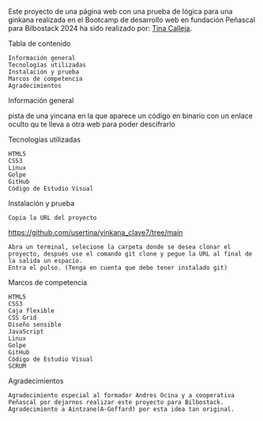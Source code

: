 Este proyecto de una página web con una prueba de lógica para una ginkana realizada en el Bootcamp de desarrollo web en fundación Peñascal para Bilbostack 2024 ha sido realizado por: [Tina Calleja](https://github.com/usertina). 

Tabla de contenido

    Información general
    Tecnologías utilizadas
    Instalación y prueba
    Marcos de competencia
    Agradecimientos

Información general

pista de una yincana en la que aparece un código en binario con un enlace oculto qu te lleva a otra web para poder descifrarlo

Tecnologías utilizadas

    HTML5
    CSS3
    Linux
    Golpe
    GitHub
    Código de Estudio Visual

Instalación y prueba

    Copia la URL del proyecto

https://github.com/usertina/yinkana_clave7/tree/main

    Abra un terminal, selecione la carpeta donde se desea clonar el proyecto, después use el comando git clone y pegue la URL al final de la salida un espacio.
    Entra el pulso. (Tenga en cuenta que debe tener instalado git)


Marcos de competencia

    HTML5
    CSS3
    Caja flexible
    CSS Grid
    Diseño sensible
    JavaScript
    Linux
    Golpe
    GitHub
    Código de Estudio Visual
    SCRUM

Agradecimientos

    Agradecimiento especial al formador Andres Ocina y a cooperativa Peñascal por dejarnos realizar este proyecto para Bilbostack.
    Agradecimiento a Aintzane(A-Goffard) por esta idea tan original.
  
